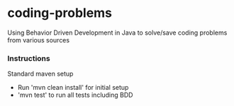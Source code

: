 # coding-problems
Using Behavior Driven Development in Java to solve/save coding problems from various sources

### Instructions
Standard maven setup
- Run 'mvn clean install' for initial setup
- 'mvn test' to run all tests including BDD
